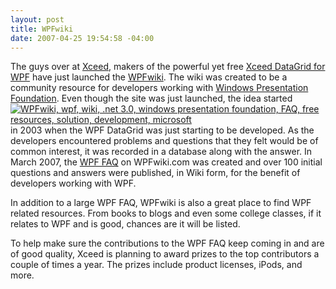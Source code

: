 ```yaml
---
layout: post
title: WPFwiki
date: 2007-04-25 19:54:58 -04:00
---
```


The guys over at [Xceed](http://www.xceed.com/ "Xceed"), makers of the powerful yet free [Xceed DataGrid for WPF](http://www.xceed.com/Grid_WPF_Intro.html) have just launched the [WPFwiki](http://wpfwiki.com/). The wiki was created to be a community resource for developers working with [Windows Presentation Foundation](http://en.wikipedia.org/wiki/Windows_Presentation_Foundation). Even though the site was just launched, the idea started [![WPFwiki, wpf, wiki, .net 3.0, windows presentation foundation, FAQ, free resources, solution, development, microsoft](http://wpfwiki.com/Images/LogoVertReflect.gif)](http://wpfwiki.com/)in 2003 when the WPF DataGrid was just starting to be developed. As the developers encountered problems and questions that they felt would be of common interest, it was recorded in a database along with the answer. In March 2007, the [WPF FAQ](http://wpfwiki.com/WPF%20FAQ%20Index.ashx) on WPFwiki.com was created and over 100 initial questions and answers were published, in Wiki form, for the benefit of developers working with WPF.

In addition to a large WPF FAQ, WPFwiki is also a great place to find WPF related resources. From books to blogs and even some college classes, if it relates to WPF and is good, chances are it will be listed.

To help make sure the contributions to the WPF FAQ keep coming in and are of good quality, Xceed is planning to award prizes to the top contributors a couple of times a year. The prizes include product licenses, iPods, and more.
